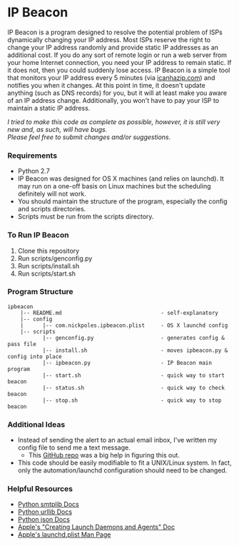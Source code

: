 IP Beacon
=========

IP Beacon is a program designed to resolve the potential problem of ISPs 
dynamically changing your IP address. Most ISPs reserve the right to change
your IP address randomly and provide static IP addresses as an additional 
cost. If you do any sort of remote login or run a web server from your home
Internet connection, you need your IP address to remain static. If it does 
not, then you could suddenly lose access. IP Beacon is a simple tool that 
monitors your IP address every 5 minutes (via [icanhazip.com](http://icanhazip.com/)) 
and notifies you when it changes. At this point in time, it doesn't update 
anything (such as DNS records) for you, but it will at least make you aware 
of an IP address change. Additionally, you won't have to pay your ISP to 
maintain a static IP address.

_I tried to make this code as complete as possible, however, it is still very 
new and, as such, will have bugs._    
_Please feel free to submit changes and/or suggestions._

### Requirements
* Python 2.7
* IP Beacon was designed for OS X machines (and relies on launchd). It may run on
  a one-off basis on Linux machines but the scheduling definitely will not work. 
* You should maintain the structure of the program, especially the config and 
  scripts directories. 
* Scripts must be run from the scripts directory. 

### To Run IP Beacon
1. Clone this repository
2. Run scripts/genconfig.py
3. Run scripts/install.sh
4. Run scripts/start.sh


### Program Structure
~~~~
ipbeacon  
    |-- README.md                               - self-explanatory  
    |-- config  
    |      |-- com.nickpoles.ipbeacon.plist     - OS X launchd config  
    |-- scripts  
           |-- genconfig.py                     - generates config & pass file  
           |-- install.sh                       - moves ipbeacon.py & config into place
           |-- ipbeacon.py                      - IP Beacon main program
           |-- start.sh                         - quick way to start beacon
           |-- status.sh                        - quick way to check beacon
           |-- stop.sh                          - quick way to stop beacon
~~~~

### Additional Ideas
* Instead of sending the alert to an actual email inbox, I've written my config
  file to send me a text message. 
    * This [GitHub repo](https://github.com/CrakeNotSnowman/Python_Message/blob/master/sendMessage.py#L106)
      was a big help in figuring this out. 
* This code should be easily modifiable to fit a UNIX/Linux system. In fact, only
  the automation/launchd configuration should need to be changed.

### Helpful Resources
* [Python smtplib Docs](https://docs.python.org/2/library/smtplib.html)
* [Python urllib Docs](https://docs.python.org/2/library/urllib.html)
* [Python json Docs](https://docs.python.org/2/library/json.html)
* [Apple's "Creating Launch Daemons and Agents" Doc](https://developer.apple.com/library/mac/documentation/MacOSX/Conceptual/BPSystemStartup/Chapters/CreatingLaunchdJobs.html#//apple_ref/doc/uid/10000172i-SW7-BCIEDDBJ)
* [Apple's launchd.plist Man Page](https://developer.apple.com/library/mac/documentation/Darwin/Reference/ManPages/man5/launchd.plist.5.html#//apple_ref/doc/man/5/launchd.plist)
